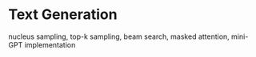 # Text Generation

nucleus sampling, top-k sampling, beam search, masked attention, mini-GPT implementation 